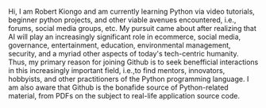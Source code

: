 Hi, I am Robert Kiongo and am currently learning Python via video tutorials, beginner python projects, and other viable avenues encountered, i.e., forums, social media groups, etc. 
My pursuit came about after realizing that AI will play an increasingly significant role in ecommerce, social media, governance, entertainment, education, environmental management, security, and a myriad other aspects of today's tech-centric humanity.
Thus, my primary reason for joining Github is to seek benefficial interactions in this increasingly important field, i.e.,to find mentors, innovators, hobbyists, and other practitioners of the Python programming language.
I am also aware that Github is the bonafide source of Python-related material, from PDFs on the subject to real-life application source code.
